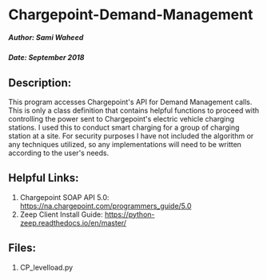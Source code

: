 # Chargepoint-Demand-Management
##### Author: Sami Waheed
##### Date: September 2018

## Description:
This program accesses Chargepoint's API for Demand Management calls. This is only a class definition that contains helpful functions to proceed with controlling the power sent to Chargepoint's electric vehicle charging stations. I used this to conduct smart charging for a group of charging station at a site. For security purposes I have not included the algorithm or any techniques utilized, so any implementations will need to be written according to the user's needs.

## Helpful Links:
1. Chargepoint SOAP API 5.0: https://na.chargepoint.com/programmers_guide/5.0
2. Zeep Client Install Guide: https://python-zeep.readthedocs.io/en/master/

## Files:
1. CP_levelload.py
